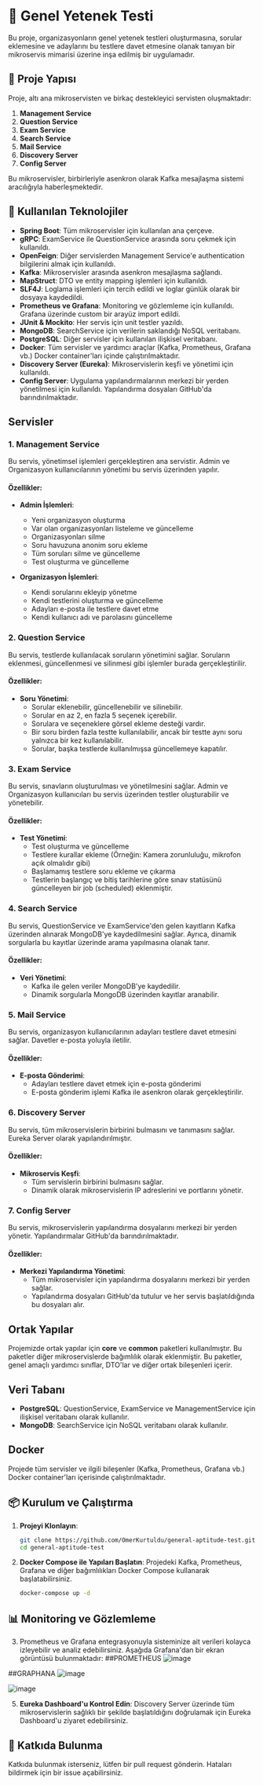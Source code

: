 # 🎯 Genel Yetenek Testi

Bu proje, organizasyonların genel yetenek testleri oluşturmasına, sorular eklemesine ve adaylarını bu testlere davet etmesine olanak tanıyan bir mikroservis mimarisi üzerine inşa edilmiş bir uygulamadır.

## 📂 Proje Yapısı

Proje, altı ana mikroservisten ve birkaç destekleyici servisten oluşmaktadır:

1. **Management Service**
2. **Question Service**
3. **Exam Service**
4. **Search Service**
5. **Mail Service**
6. **Discovery Server**
7. **Config Server**

Bu mikroservisler, birbirleriyle asenkron olarak Kafka mesajlaşma sistemi aracılığıyla haberleşmektedir.

## 🔧 Kullanılan Teknolojiler

- **Spring Boot**: Tüm mikroservisler için kullanılan ana çerçeve.
- **gRPC**: ExamService ile QuestionService arasında soru çekmek için kullanıldı.
- **OpenFeign**: Diğer servislerden Management Service'e authentication bilgilerini almak için kullanıldı.
- **Kafka**: Mikroservisler arasında asenkron mesajlaşma sağlandı.
- **MapStruct**: DTO ve entity mapping işlemleri için kullanıldı.
- **SLF4J**: Loglama işlemleri için tercih edildi ve loglar günlük olarak bir dosyaya kaydedildi.
- **Prometheus ve Grafana**: Monitoring ve gözlemleme için kullanıldı. Grafana üzerinde custom bir arayüz import edildi.
- **JUnit & Mockito**: Her servis için unit testler yazıldı.
- **MongoDB**: SearchService için verilerin saklandığı NoSQL veritabanı.
- **PostgreSQL**: Diğer servisler için kullanılan ilişkisel veritabanı.
- **Docker**: Tüm servisler ve yardımcı araçlar (Kafka, Prometheus, Grafana vb.) Docker container'ları içinde çalıştırılmaktadır.
- **Discovery Server (Eureka)**: Mikroservislerin keşfi ve yönetimi için kullanıldı.
- **Config Server**: Uygulama yapılandırmalarının merkezi bir yerden yönetilmesi için kullanıldı. Yapılandırma dosyaları GitHub'da barındırılmaktadır.

## Servisler

### 1. Management Service

Bu servis, yönetimsel işlemleri gerçekleştiren ana servistir. Admin ve Organizasyon kullanıcılarının yönetimi bu servis üzerinden yapılır.

#### Özellikler:

- **Admin İşlemleri**:
  - Yeni organizasyon oluşturma
  - Var olan organizasyonları listeleme ve güncelleme
  - Organizasyonları silme
  - Soru havuzuna anonim soru ekleme
  - Tüm soruları silme ve güncelleme
  - Test oluşturma ve güncelleme

- **Organizasyon İşlemleri**:
  - Kendi sorularını ekleyip yönetme
  - Kendi testlerini oluşturma ve güncelleme
  - Adayları e-posta ile testlere davet etme
  - Kendi kullanıcı adı ve parolasını güncelleme

### 2. Question Service

Bu servis, testlerde kullanılacak soruların yönetimini sağlar. Soruların eklenmesi, güncellenmesi ve silinmesi gibi işlemler burada gerçekleştirilir.

#### Özellikler:

- **Soru Yönetimi**:
  - Sorular eklenebilir, güncellenebilir ve silinebilir.
  - Sorular en az 2, en fazla 5 seçenek içerebilir.
  - Sorulara ve seçeneklere görsel ekleme desteği vardır.
  - Bir soru birden fazla testte kullanılabilir, ancak bir testte aynı soru yalnızca bir kez kullanılabilir.
  - Sorular, başka testlerde kullanılmışsa güncellemeye kapatılır.

### 3. Exam Service

Bu servis, sınavların oluşturulması ve yönetilmesini sağlar. Admin ve Organizasyon kullanıcıları bu servis üzerinden testler oluşturabilir ve yönetebilir.

#### Özellikler:

- **Test Yönetimi**:
  - Test oluşturma ve güncelleme
  - Testlere kurallar ekleme (Örneğin: Kamera zorunluluğu, mikrofon açık olmalıdır gibi)
  - Başlamamış testlere soru ekleme ve çıkarma
  - Testlerin başlangıç ve bitiş tarihlerine göre sınav statüsünü güncelleyen bir job (scheduled) eklenmiştir.

### 4. Search Service

Bu servis, QuestionService ve ExamService'den gelen kayıtların Kafka üzerinden alınarak MongoDB'ye kaydedilmesini sağlar. Ayrıca, dinamik sorgularla bu kayıtlar üzerinde arama yapılmasına olanak tanır.

#### Özellikler:

- **Veri Yönetimi**:
  - Kafka ile gelen veriler MongoDB'ye kaydedilir.
  - Dinamik sorgularla MongoDB üzerinden kayıtlar aranabilir.
  
### 5. Mail Service

Bu servis, organizasyon kullanıcılarının adayları testlere davet etmesini sağlar. Davetler e-posta yoluyla iletilir.

#### Özellikler:

- **E-posta Gönderimi**:
  - Adayları testlere davet etmek için e-posta gönderimi
  - E-posta gönderim işlemi Kafka ile asenkron olarak gerçekleştirilir.

### 6. Discovery Server

Bu servis, tüm mikroservislerin birbirini bulmasını ve tanımasını sağlar. Eureka Server olarak yapılandırılmıştır.

#### Özellikler:

- **Mikroservis Keşfi**:
  - Tüm servislerin birbirini bulmasını sağlar.
  - Dinamik olarak mikroservislerin IP adreslerini ve portlarını yönetir.

### 7. Config Server

Bu servis, mikroservislerin yapılandırma dosyalarını merkezi bir yerden yönetir. Yapılandırmalar GitHub'da barındırılmaktadır.

#### Özellikler:

- **Merkezi Yapılandırma Yönetimi**:
  - Tüm mikroservisler için yapılandırma dosyalarını merkezi bir yerden sağlar.
  - Yapılandırma dosyaları GitHub'da tutulur ve her servis başlatıldığında bu dosyaları alır.

## Ortak Yapılar

Projemizde ortak yapılar için **core** ve **common** paketleri kullanılmıştır. Bu paketler diğer mikroservislerde bağımlılık olarak eklenmiştir. Bu paketler, genel amaçlı yardımcı sınıflar, DTO'lar ve diğer ortak bileşenleri içerir.

## Veri Tabanı

- **PostgreSQL**: QuestionService, ExamService ve ManagementService için ilişkisel veritabanı olarak kullanılır.
- **MongoDB**: SearchService için NoSQL veritabanı olarak kullanılır.

## Docker

Projede tüm servisler ve ilgili bileşenler (Kafka, Prometheus, Grafana vb.) Docker container'ları içerisinde çalıştırılmaktadır.

## 📦 Kurulum ve Çalıştırma

1. **Projeyi Klonlayın**:
   ```bash
   git clone https://github.com/OmerKurtuldu/general-aptitude-test.git
   cd general-aptitude-test
   ```

2. **Docker Compose ile Yapıları Başlatın**:
   Projedeki Kafka, Prometheus, Grafana ve diğer bağımlılıkları Docker Compose kullanarak başlatabilirsiniz.
   ```bash
   docker-compose up -d
   ```

## 📊 Monitoring ve Gözlemleme

3. Prometheus ve Grafana entegrasyonuyla sisteminize ait verileri kolayca izleyebilir ve analiz edebilirsiniz. Aşağıda Grafana'dan bir ekran görüntüsü bulunmaktadır:
##PROMETHEUS
![image](https://github.com/user-attachments/assets/da4956a8-362a-4830-ab20-ad7ca65fc7f7)

##GRAPHANA
![image](https://github.com/user-attachments/assets/e2479697-6f7c-434e-977b-2c6b4762889c)

![image](https://github.com/user-attachments/assets/10d6c806-7dc0-46f1-9d3a-f55536fb7740)

5. **Eureka Dashboard'u Kontrol Edin**:
   Discovery Server üzerinde tüm mikroservislerin sağlıklı bir şekilde başlatıldığını doğrulamak için Eureka Dashboard'u ziyaret edebilirsiniz.

## 👥 Katkıda Bulunma

Katkıda bulunmak isterseniz, lütfen bir pull request gönderin. Hataları bildirmek için bir issue açabilirsiniz.


